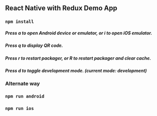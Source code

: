 ##  React Native with Redux Demo App

### `npm install`

##### Press a to open Android device or emulator, or i to open iOS emulator.
##### Press q to display QR code.
##### Press r to restart packager, or R to restart packager and clear cache.
##### Press d to toggle development mode. (current mode: development)

### Alternate way

### `npm run android`

### `npm run ios`

